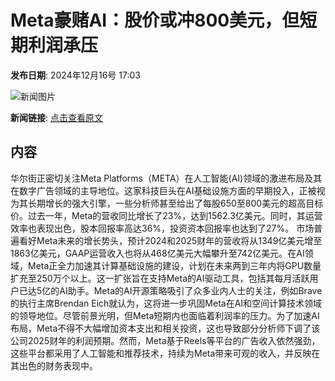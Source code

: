 # Meta豪赌AI：股价或冲800美元，但短期利润承压

**发布日期**: 2024年12月16号 17:03

![新闻图片](https://pic.chinaz.com/picmap/202111072153100579_0.jpg)

**新闻链接**: [点击查看原文](https://www.aibase.com/zh/news/13996)

## 内容

华尔街正密切关注Meta Platforms（META）在人工智能(AI)领域的激进布局及其在数字广告领域的主导地位。这家科技巨头在AI基础设施方面的早期投入，正被视为其长期增长的强大引擎，一些分析师甚至给出了每股650至800美元的超高目标价。过去一年，Meta的营收同比增长了23%，达到1562.3亿美元。同时，其运营效率也表现出色，股本回报率高达36%，投资资本回报率也达到了27%。 市场普遍看好Meta未来的增长势头，预计2024和2025财年的营收将从1349亿美元增至1863亿美元，GAAP运营收入也将从468亿美元大幅攀升至742亿美元。在AI领域，Meta正全力加速其计算基础设施的建设，计划在未来两到三年内将GPU数量扩充至250万个以上。这一扩张旨在支持Meta的AI驱动工具，包括其每月活跃用户已达5亿的AI助手。Meta的AI开源策略吸引了众多业内人士的关注，例如Brave的执行主席Brendan Eich就认为，这将进一步巩固Meta在AI和空间计算技术领域的领导地位。尽管前景光明，但Meta短期内也面临着利润率的压力。为了加速AI布局，Meta不得不大幅增加资本支出和相关投资，这也导致部分分析师下调了该公司2025财年的利润预期。然而，Meta基于Reels等平台的广告收入依然强劲，这些平台都采用了人工智能和推荐技术，持续为Meta带来可观的收入，并反映在其出色的财务表现中。
